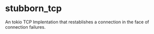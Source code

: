 # stubborn_tcp
An tokio TCP Implentation that restablishes a connection in the face of connection failures.
